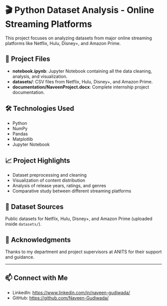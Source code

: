 # 🎬 Python Dataset Analysis - Online Streaming Platforms

This project focuses on analyzing datasets from major online streaming platforms like Netflix, Hulu, Disney+, and Amazon Prime.

## 📄 Project Files
- **notebook.ipynb**: Jupyter Notebook containing all the data cleaning, analysis, and visualization.
- **datasets/**: CSV files from Netflix, Hulu, Disney+, and Amazon Prime.
- **documentation/NaveenProject.docx**: Complete internship project documentation.

## 🛠️ Technologies Used
- Python
- NumPy
- Pandas
- Matplotlib
- Jupyter Notebook

## 📈 Project Highlights
- Dataset preprocessing and cleaning
- Visualization of content distribution
- Analysis of release years, ratings, and genres
- Comparative study between different streaming platforms

## 📂 Dataset Sources
Public datasets for Netflix, Hulu, Disney+, and Amazon Prime (uploaded inside `datasets/`).

## 🤝 Acknowledgments
Thanks to my department and project supervisors at ANITS for their support and guidance.

---

## 📫 Connect with Me
- LinkedIn: https://www.linkedin.com/in/naveen-gudiwada/
- GitHub: https://github.com/Naveen-Gudiwada/
